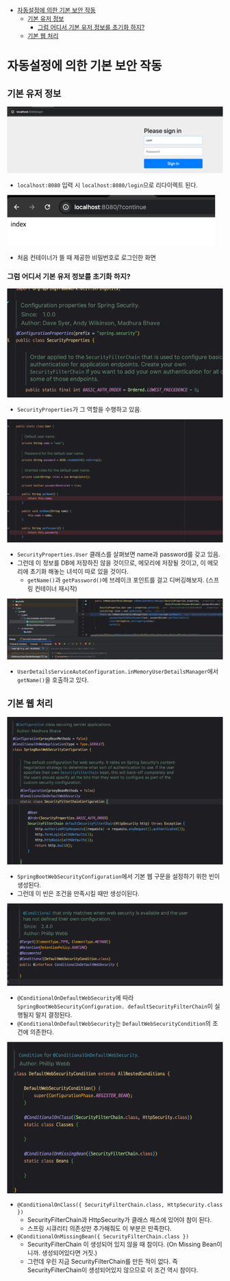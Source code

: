 <!-- TOC -->
* [자동설정에 의한 기본 보안 작동](#자동설정에-의한-기본-보안-작동-)
  * [기본 유저 정보](#기본-유저-정보)
    * [그럼 어디서 기본 유저 정보를 초기화 하지?](#그럼-어디서-기본-유저-정보를-초기화-하지)
  * [기본 웹 처리](#기본-웹-처리)
<!-- TOC -->

# 자동설정에 의한 기본 보안 작동 

## 기본 유저 정보

![img_2.png](images/img_2.png)

- `localhost:8080` 입력 시 `localhost:8080/login`으로 리다이렉트 된다.

![img_1.png](images/img_1.png)

- 처음 컨테이너가 뜰 때 제공한 비밀번호로 로그인한 화면

### 그럼 어디서 기본 유저 정보를 초기화 하지?

![img_4.png](images/img_4.png)

- `SecurityProperties`가 그 역할을 수행하고 있음.

![img_5.png](images/img_5.png)

- `SecurityProperties.User` 클래스를 살펴보면 name과 password를 갖고 있음.
- 그런데 이 정보를 DB에 저장하진 않을 것이므로, 메모리에 저장될 것이고, 이 메모리에 초기화 해놓는 녀석이 따로 있을 것이다.
  - `getName()`과 `getPassword()`에 브레이크 포인트를 걸고 디버깅해보자. (스프링 컨테이너 재시작)


![img_3.png](images/img_3.png)

- `UserDetailsServiceAutoConfiguration.inMemoryUserDetailsManager`에서  `getName()`을 호출하고 있다.


## 기본 웹 처리

![img_6.png](images/img_6.png)

- `SpringBootWebSecurityConfiguration`에서 기본 웹 구문을 설정하기 위한 빈이 생성된다.
- 그런데 이 빈은 조건을 만족시킬 때만 생성이된다.

![img_7.png](images/img_7.png)

- `@ConditionalOnDefaultWebSecurity`에 따라 `SpringBootWebSecurityConfiguration.
  defaultSecurityFilterChain`이 실행될지 말지 결정된다.
- `@ConditionalOnDefaultWebSecurity`는 `DefaultWebSecurityCondition`의 조건에 의존한다.

![img_8.png](images/img_8.png)

- `@ConditionalOnClass({ SecurityFilterChain.class, HttpSecurity.class })`
  - SecurityFilterChain과 HttpSecurity가 클래스 패스에 있어야 참이 된다.
  - 스프링 시큐리티 의존성만 추가해줘도 이 부분은 만족한다.
- `@ConditionalOnMissingBean({ SecurityFilterChain.class })`
  - SecurityFilterChain 이 생성되어 있지 않을 때 참이다. (On Missing Bean이니까. 생성되어있다면 거짓.)
  - 그런데 우린 지금 SecurityFilterChain를 만든 적이 없다. 즉 SecurityFilterChain이 생성되어있지 않으므로 이 조건 역시 참이다.








